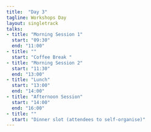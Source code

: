 ```yaml
---
title:  "Day 3"
tagline: Workshops Day
layout: singletrack
talks:
- title: "Morning Session 1"
  start: "09:30"
  end: "11:00"
- title: ""
  start: "Coffee Break "
- title: "Morning Session 2"
  start: "11:30"
  end: "13:00"
- title: "Lunch"
  start: "13:00"
  end: "14:00"
- title: "Afternoon Session"
  start: "14:00"
  end: "16:00"
- title: ""
  start: "Dinner slot (attendees to self-organise)"
---
```

